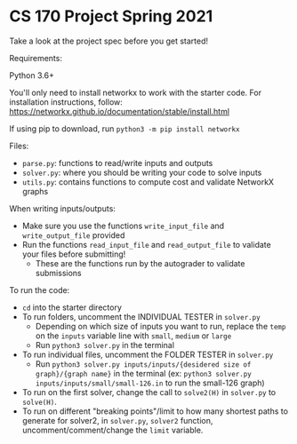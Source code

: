 # CS 170 Project Spring 2021

Take a look at the project spec before you get started!

Requirements:

Python 3.6+

You'll only need to install networkx to work with the starter code. For installation instructions, follow: https://networkx.github.io/documentation/stable/install.html

If using pip to download, run `python3 -m pip install networkx`


Files:
- `parse.py`: functions to read/write inputs and outputs
- `solver.py`: where you should be writing your code to solve inputs
- `utils.py`: contains functions to compute cost and validate NetworkX graphs

When writing inputs/outputs:
- Make sure you use the functions `write_input_file` and `write_output_file` provided
- Run the functions `read_input_file` and `read_output_file` to validate your files before submitting!
  - These are the functions run by the autograder to validate submissions


To run the code:
- `cd` into the starter directory
- To run folders, uncomment the INDIVIDUAL TESTER in `solver.py`
	- Depending on which size of inputs you want to run, replace the `temp` on the `inputs` variable line with `small`, `medium` or `large`
	- Run `python3 solver.py` in the terminal
- To run individual files, uncomment the FOLDER TESTER in `solver.py`
	- Run `python3 solver.py inputs/inputs/{desidered size of graph}/{graph name}` in the terminal (ex: `python3 solver.py inputs/inputs/small/small-126.in` to run the small-126 graph)
- To run on the first solver, change the call to `solve2(H)` in `solver.py` to `solve(H)`.
- To run on different "breaking points"/limit to how many shortest paths to generate for solver2, in `solver.py`, `solver2` function, uncomment/comment/change the `limit` variable.